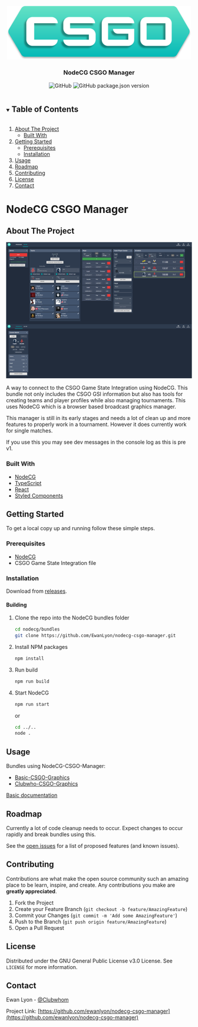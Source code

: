 <!-- ReadMe template from https://github.com/othneildrew/Best-README-Template -->
<p align="center">
  <a href="https://github.com/EwanLyon/nodecg-csgo-manager">
    <img src="./media/header.svg" alt="Logo" width="500">
  </a>

  <h3 align="center">NodeCG CSGO Manager</h3>

  <p align="center">
    <img alt="GitHub" src="https://img.shields.io/github/license/EwanLyon/nodecg-csgo-manager">
    <img alt="GitHub package.json version" src="https://img.shields.io/github/package-json/v/EwanLyon/nodecg-csgo-manager">
  </p>
</p>

<!-- TABLE OF CONTENTS -->
<details open="open">
  <summary><h2 style="display: inline-block">Table of Contents</h2></summary>
  <ol>
    <li>
      <a href="#about-the-project">About The Project</a>
      <ul>
        <li><a href="#built-with">Built With</a></li>
      </ul>
    </li>
    <li>
      <a href="#getting-started">Getting Started</a>
      <ul>
        <li><a href="#prerequisites">Prerequisites</a></li>
        <li><a href="#installation">Installation</a></li>
      </ul>
    </li>
    <li><a href="#usage">Usage</a></li>
    <li><a href="#roadmap">Roadmap</a></li>
    <li><a href="#contributing">Contributing</a></li>
    <li><a href="#license">License</a></li>
    <li><a href="#contact">Contact</a></li>
  </ol>
</details>

# NodeCG CSGO Manager
<!-- ABOUT THE PROJECT -->
## About The Project

![Dashboard](./media/dashboard.png)

A way to connect to the CSGO Game State Integration using NodeCG. This bundle not only includes the CSGO GSI information but also has tools for creating teams and player profiles while also managing tournaments. This uses NodeCG which is a browser based broadcast graphics manager.

This manager is still in its early stages and needs a lot of clean up and more features to properly work in a tournament. However it does currently work for single matches.

If you use this you may see dev messages in the console log as this is pre v1.

### Built With

* [NodeCG](https://www.nodecg.dev/)
* [TypeScript](https://www.typescriptlang.org/)
* [React](https://reactjs.org/)
* [Styled Components](https://styled-components.com/)

<!-- GETTING STARTED -->
## Getting Started

To get a local copy up and running follow these simple steps.

### Prerequisites

* [NodeCG](https://www.nodecg.dev/docs/installing)
* CSGO Game State Integration file

### Installation

Download from [releases](https://github.com/EwanLyon/nodecg-csgo-manager/releases).

#### Building

1. Clone the repo into the NodeCG bundles folder

   ```sh
   cd nodecg/bundles
   git clone https://github.com/EwanLyon/nodecg-csgo-manager.git
   ```

2. Install NPM packages

   ```sh
   npm install
   ```

3. Run build

   ```sh
   npm run build
   ```

4. Start NodeCG

   ```sh
   npm run start
   ```

   or

   ```sh
   cd ../..
   node .
   ```

<!-- USAGE EXAMPLES -->
## Usage

Bundles using NodeCG-CSGO-Manager:

* [Basic-CSGO-Graphics](https://github.com/EwanLyon/basic-csgo-graphics)
* [Clubwho-CSGO-Graphics](https://github.com/EwanLyon/clubwho-csgo-graphics)

[Basic documentation](./docs/)

<!-- ROADMAP -->
## Roadmap

Currently a lot of code cleanup needs to occur. Expect changes to occur rapidly and break bundles using this.

See the [open issues](https://github.com/EwanLyon/nodecg-csgo-manager/issues) for a list of proposed features (and known issues).

<!-- CONTRIBUTING -->
## Contributing

Contributions are what make the open source community such an amazing place to be learn, inspire, and create. Any contributions you make are **greatly appreciated**.

1. Fork the Project
2. Create your Feature Branch (`git checkout -b feature/AmazingFeature`)
3. Commit your Changes (`git commit -m 'Add some AmazingFeature'`)
4. Push to the Branch (`git push origin feature/AmazingFeature`)
5. Open a Pull Request

<!-- LICENSE -->
## License

Distributed under the GNU General Public License v3.0 License. See `LICENSE` for more information.

<!-- CONTACT -->
## Contact

Ewan Lyon - [@Clubwhom](https://twitter.com/clubwhom)

Project Link: [https://github.com/ewanlyon/nodecg-csgo-manager](https://github.com/ewanlyon/nodecg-csgo-manager)

